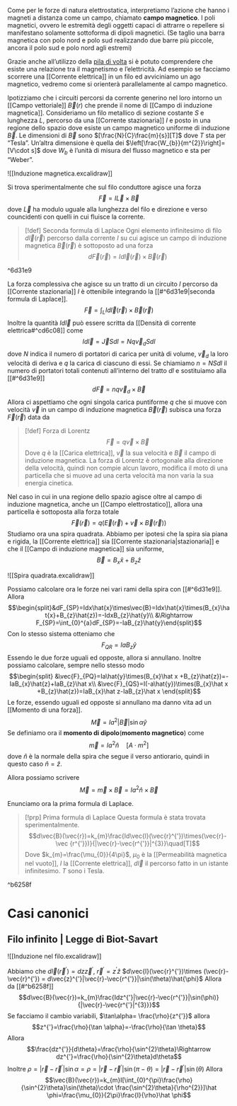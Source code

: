 Come per le forze di natura elettrostatica, interpretiamo l’azione che hanno i magneti a distanza come un campo, chiamato **campo magnetico**.
I poli magnetici, ovvero le estremità degli oggetti capaci di attrarre o repellere si manifestano solamente sottoforma di dipoli magnetici.
(Se taglio una barra magnetica con polo nord e polo sud realizzando due barre più piccole, ancora il polo sud e polo nord agli estremi)

Grazie anche all’utilizzo della [pila di volta](https://it.wikipedia.org/wiki/Pila_di_Volta)  si è potuto comprendere che esiste una relazione tra il magnetismo e l’elettricità.
Ad esempio se facciamo scorrere una [[Corrente elettrica]] in un filo ed avviciniamo un ago magnetico, vedremo come si orienterà parallelamente al campo magnetico.

Ipotizziamo che i circuiti percorsi da corrente generino nel loro intorno un [[Campo vettoriale]] $\vec{B}(r)$ che prende il nome di [[Campo di induzione magnetica]].
Consideriamo un filo metallico di sezione costante $S$ e lunghezza $L$, percorso da una [[Corrente stazionaria]] $I$ e posto in una regione dello spazio dove esiste un campo magnetico uniforme di induzione $\vec{B}$.
Le dimensioni di $\vec{B}$ sono $[\frac{N}{C}\frac{m}{s}][T]$ dove $T$ sta per “Tesla”. Un’altra dimensione è quella dei $\left[\frac{W_{b}}{m^{2}}\right]= [V\cdot s]$ dove $W_{b}$ è l’unità di misura del flusso magnetico e sta per “Weber”.

![[Induzione magnetica.excalidraw]]

Si trova sperimentalmente che sul filo conduttore agisce una forza 
$$\vec{F}=I\vec{L}\times \vec{B}$$
dove $\vec{L}$ ha modulo uguale alla lunghezza del filo e direzione e verso councidenti con quelli in cui fluisce la corrente.

>[!def] Seconda formula di Laplace
>Ogni elemento infinitesimo di filo $d\vec{l}(\vec{r})$ percorso dalla corrente $I$ su cui agisce un campo di induzione magnetica $\vec{B}(\vec{r})$ è sottoposto ad una forza 
>$$d\vec{F}(\vec{r})=Id\vec{l}(\vec{r})\times \vec{B}(\vec{r})$$
>

^6d31e9

La forza complessiva che agisce su un tratto di un circuito $I$ percorso da [[Corrente stazionaria]] $I$ è ottenibile integrando la [[#^6d31e9|seconda formula di Laplace]].
$$\vec{F}=\int_{L}Id\vec{l}(\vec{r})\times\vec{B}(\vec{r})$$
Inoltre la quantità $Id\vec{l}$ può essere scritta da [[Densità di corrente elettrica#^cd6c08]] come
$$Id\vec{l}=\vec{J}Sdl=Nq\vec{v}_{d}Sdl$$
dove $N$ indica il numero di portatori di carica per unità di volume, $\vec{v}_{d}$ la loro velocità di deriva e $q$ la carica di ciascuno di essi.
Se chiamiamo $n=NSdl$ il numero di portatori totali contenuti all’interno del tratto $dl$ e sostituiamo alla [[#^6d31e9]]
$$d\vec{F}=nq\vec{v}_{d}\times \vec{B}$$
Allora ci aspettiamo che ogni singola carica puntiforme $q$ che si muove con velocità $\vec{v}$ in un campo di induzione magnetica $\vec{B}(\vec{r})$ subisca una forza $\vec{F}(\vec{r})$ data da
>[!def] Forza di Lorentz
>$$\vec{F}=q\vec{v}\times \vec{B}$$
>Dove $q$ è la [[Carica elettrica]], $\vec{v}$ la sua velocità e $\vec{B}$ il campo di induzione magnetica.
>La forza di Lorentz è ortogonale alla direzione della velocità, quindi non compie alcun lavoro, modifica il moto di una particella che si muove ad una certa velocità ma non varia la sua energia cinetica.

Nel caso in cui in una regione dello spazio agisce oltre al campo di induzione magnetica, anche un [[Campo elettrostatico]], allora una particella è sottoposta alla forza totale
$$\vec{F}(\vec{r})=q(\vec{E}(\vec{r})+\vec{v}\times \vec{B}(\vec{r}))$$
Studiamo ora una spira quadrata.
Abbiamo per ipotesi che la spira sia piana e rigida, la [[Corrente elettrica]] sia [[Corrente stazionaria|stazionaria]] e che il [[Campo di induzione magnetica]] sia uniforme,
$$\vec{B}=B_{x}\hat{x}+B_{z}\hat{z}$$

![[Spira quadrata.excalidraw]]

Possiamo calcolare ora le forze nei vari rami della spira con [[#^6d31e9]].
Allora 
$$\begin{split}&dF_{SP}=Idx\hat{x}\times\vec{B}=Idx\hat{x}\times(B_{x}\hat{x}+B_{z}\hat{z})=-IdxB_{z}\hat{y}\\
&\Rightarrow F_{SP}=\int_{0}^{a}dF_{SP}=-IaB_{z}\hat{y}\end{split}$$
Con lo stesso sistema otteniamo che 
$$F_{QR} = IaB_{z}\hat y$$
Essendo le due forze uguali ed opposte, allora si annullano.
Inoltre possiamo calcolare, sempre nello stesso modo
$$\begin{split}
&\vec{F}_{PQ}=Ia\hat{y}\times(B_{x}\hat x +B_{z}\hat{z})=-IaB_{x}\hat{z}+IaB_{z}\hat x\\
&\vec{F}_{QS}=I(-a\hat{y})\times(B_{x}\hat x +B_{z}\hat{z})=IaB_{x}\hat z-IaB_{z}\hat x
\end{split}$$
Le forze, essendo uguali ed opposte si annullano ma danno vita ad un [[Momento di una forza]].
$$\vec{M}=Ia^{2}|\vec{B}|\sin{\alpha}\hat{y}$$
Se definiamo ora il **momento di dipolo**(**momento magnetico**) come
$$\vec{m} = Ia^{2}\hat{n}\quad [A\cdot m^{2}]$$
dove $\hat{n}$ è la normale della spira che segue il verso antiorario, quindi in questo caso $\hat n = \hat z$.

Allora possiamo scrivere 
$$\vec{M}=\vec{m}\times \vec{B}=Ia^{2}\hat{n}\times \vec{{B}}$$

Enunciamo ora la prima formula di Laplace.
>[!prp] Prima formula di Laplace
>Questa formula è stata trovata sperimentalmente.
>$$d\vec{B}(\vec{r})=k_{m}\frac{Id\vec{l}(\vec{r}^{'})\times(\vec{r}-\vec {r^{'}})}{|\vec{r}-\vec{r^{'}}|^{3}}\quad[T]$$
>Dove $k_{m}=\frac{\mu_{0}}{4\pi}$, $\mu_{0}$ è la [[Permeabilità magnetica nel vuoto]], $I$ la [[Corrente elettrica]], $d\vec{l}$ il percorso fatto in un istante infinitesimo. $T$ sono i Tesla.
>
>

^b6258f

# Casi canonici
## Filo infinito | Legge di Biot-Savart

![[Induzione nel filo.excalidraw]]

Abbiamo che $d\vec{l}(\vec{r}^{'})=dz\vec{z}^{'}$, $\vec{r}^{'}=z^{'}\hat{z}$
$d\vec{l}(\vec{r}^{'})\times (\vec{r}-\vec{r}^{'}) = d\vec{z}^{'}|\vec{r}-\vec{r^{'}}|\sin(\theta)\hat{\phi}$ 
Allora da [[#^b6258f]]
$$d\vec{B}(\vec{r})=k_{m}\frac{Idz^{'}|\vec{r}-\vec{r^{'}}|\sin(\phi)}{|\vec{r}-\vec{r^{'}|^{3}}}$$
Se facciamo il cambio variabili, $\tan\alpha= \frac{\rho}{z^{'}}$ allora
$$z^{'}=\frac{\rho}{\tan \alpha}=-\frac{\rho}{\tan \theta}$$
Allora $$\frac{dz^{'}}{d\theta}=\frac{\rho}{\sin^{2}\theta}\Rightarrow dz^{'}=\frac{\rho}{\sin^{2}\theta}d\theta$$
Inoltre 
$\rho=|\vec{r}-\vec{r}^{'}|\sin\alpha=\rho=|\vec{r}-\vec{r}^{'}|\sin(\pi-\theta)=|\vec{r}-\vec{r}^{'}|\sin(\theta)$
Allora 
$$\vec{B}(\vec{r})=k_{m}I[\int_{0}^{\pi}\frac{\rho}{\sin^{2}\theta}\sin(\theta)\cdot \frac{\sin^{2}\theta}{\rho^{2}}]\hat \phi=\frac{\mu_{0}}{2\pi}\frac{I}{\rho}\hat \phi$$

